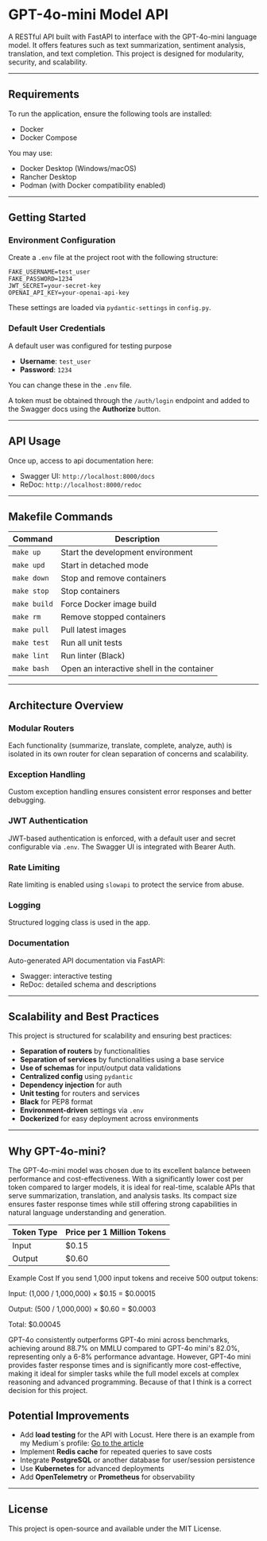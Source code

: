# GPT-4o-mini Model API

A RESTful API built with FastAPI to interface with the GPT-4o-mini language model. It offers features such as text summarization, sentiment analysis, translation, and text completion. This project is designed for modularity, security, and scalability.

---

## Requirements

To run the application, ensure the following tools are installed:

* Docker
* Docker Compose

You may use:

* Docker Desktop (Windows/macOS)
* Rancher Desktop
* Podman (with Docker compatibility enabled)

---

## Getting Started

### Environment Configuration

Create a `.env` file at the project root with the following structure:

```env
FAKE_USERNAME=test_user
FAKE_PASSWORD=1234
JWT_SECRET=your-secret-key
OPENAI_API_KEY=your-openai-api-key
```

These settings are loaded via `pydantic-settings` in `config.py`.

### Default User Credentials

A default user was configured for testing purpose

* **Username**: `test_user`
* **Password**: `1234`

You can change these in the `.env` file.

A token must be obtained through the `/auth/login` endpoint and added to the Swagger docs using the **Authorize** button.

---

## API Usage

Once up, access to api documentation here:

* Swagger UI: `http://localhost:8000/docs`
* ReDoc: `http://localhost:8000/redoc`

---

## Makefile Commands

| Command      | Description                                |
| ------------ | ------------------------------------------ |
| `make up`    | Start the development environment          |
| `make upd`   | Start in detached mode                     |
| `make down`  | Stop and remove containers                 |
| `make stop`  | Stop containers                            |
| `make build` | Force Docker image build                   |
| `make rm`    | Remove stopped containers                  |
| `make pull`  | Pull latest images                         |
| `make test`  | Run all unit tests                         |
| `make lint`  | Run linter (Black)                         |
| `make bash`  | Open an interactive shell in the container |

---

## Architecture Overview

### Modular Routers

Each functionality (summarize, translate, complete, analyze, auth) is isolated in its own router for clean separation of concerns and scalability.

### Exception Handling

Custom exception handling ensures consistent error responses and better debugging.

### JWT Authentication

JWT-based authentication is enforced, with a default user and secret configurable via `.env`. The Swagger UI is integrated with Bearer Auth.

### Rate Limiting

Rate limiting is enabled using `slowapi` to protect the service from abuse.

### Logging

Structured logging class is used in the app.

### Documentation

Auto-generated API documentation via FastAPI:

* Swagger: interactive testing
* ReDoc: detailed schema and descriptions

---

## Scalability and Best Practices

This project is structured for scalability and ensuring best practices:

* **Separation of routers** by functionalities
* **Separation of services** by functionalities using a base service
* **Use of schemas** for input/output data validations
* **Centralized config** using `pydantic`
* **Dependency injection** for auth
* **Unit testing** for routers and services
* **Black** for PEP8 format
* **Environment-driven** settings via `.env`
* **Dockerized** for easy deployment across environments

---

## Why GPT-4o-mini?
The GPT-4o-mini model was chosen due to its excellent balance between 
performance and cost-effectiveness. With a significantly lower cost per 
token compared to larger models, it is ideal for real-time, scalable APIs 
that serve summarization, translation, and analysis tasks. 
Its compact size ensures faster response times while still offering strong 
capabilities in natural language understanding and generation.

| Token Type | Price per 1 Million Tokens |
|------------|---------------------------|
| Input      | $0.15                     |
| Output     | $0.60                     |

Example Cost
If you send 1,000 input tokens and receive 500 output tokens:

Input: (1,000 / 1,000,000) × $0.15 = $0.00015

Output: (500 / 1,000,000) × $0.60 = $0.0003

Total: $0.00045

GPT-4o consistently outperforms GPT-4o mini across benchmarks, 
achieving around 88.7% on MMLU compared to GPT-4o mini's 82.0%, 
representing only a 6-8% performance advantage. 
However, GPT-4o mini provides faster response times 
and is significantly more cost-effective, making it ideal 
for simpler tasks while the full model excels at complex reasoning 
and advanced programming. Because of that I think is a correct decision 
for this project.

## Potential Improvements

* Add **load testing** for the API with Locust. Here there is an example from my Medium´s profile:
[Go to the article
](https://medium.com/@santiagoalvarez87/building-a-real-time-traffic-api-with-fastapi-redis-pub-sub-and-load-testing-using-locust-3e42c6404ed5)
* Implement **Redis cache** for repeated queries to save costs
* Integrate **PostgreSQL** or another database for user/session persistence
* Use **Kubernetes** for advanced deployments
* Add **OpenTelemetry** or **Prometheus** for observability

---

## License

This project is open-source and available under the MIT License.
